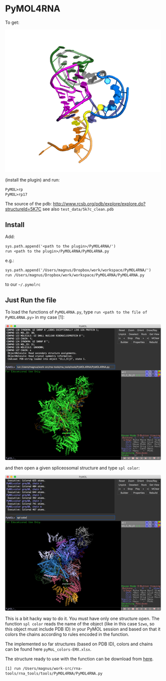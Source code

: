 PyMOL4RNA
=========

To get:

![rna](doc/rna.png)

(install the plugin) and run:

	PyMOL>rp
	PyMOL>rp17

The source of the pdb: <http://www.rcsb.org/pdb/explore/explore.do?structureId=5K7C> see also `test_data/5k7c_clean.pdb`

Install
-------------------------------------------------------------------------------

Add:

    sys.path.append('<path to the plugin>/PyMOL4RNA/')
    run <path to the plugin>/PyMOL4RNA/PyMOL4RNA.py

e.g.:

    sys.path.append('/Users/magnus/Dropbox/work/workspace/PyMOL4RNA/')
    run /Users/magnus/Dropbox/work/workspace/PyMOL4RNA/PyMOL4RNA.py

to our `~/.pymolrc`

Just Run the file
-------------------------------------------------------------------------------

To load the functions of `PyMOL4RNA.py`, type `run <path to the file of PyMOL4RNA.py>` in my case [1]:

![rna](doc/run.png)

and then open a given spliceosomal structure and type `spl color`:

![rna](doc/spl.png)

This is a bit hacky way to do it. You must have only one structure open. The function `spl color` reads the name of the object (like in this case `5zwo`, so this object must include PDB ID) in your PyMOL session and based on that it colors the chains according to rules encoded in the function.

The implemented so far structures (based on PDB ID), colors and chains can be found here `pyMoL_colors-EMX.xlsx`.

The structure ready to use with the function can be download from [here](https://www.dropbox.com/s/jz4qoqu6p8mfhof/spls.zip?dl=0).

    [1] run /Users/magnus/work-src/rna-tools/rna_tools/tools/PyMOL4RNA/PyMOL4RNA.py
